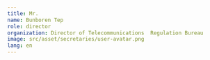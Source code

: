 ```yaml
---
title: Mr. 
name: Bunboren Tep
role: director
organization: Director of Telecommunications  Regulation Bureau
image: src/asset/secretaries/user-avatar.png
lang: en
---
```

